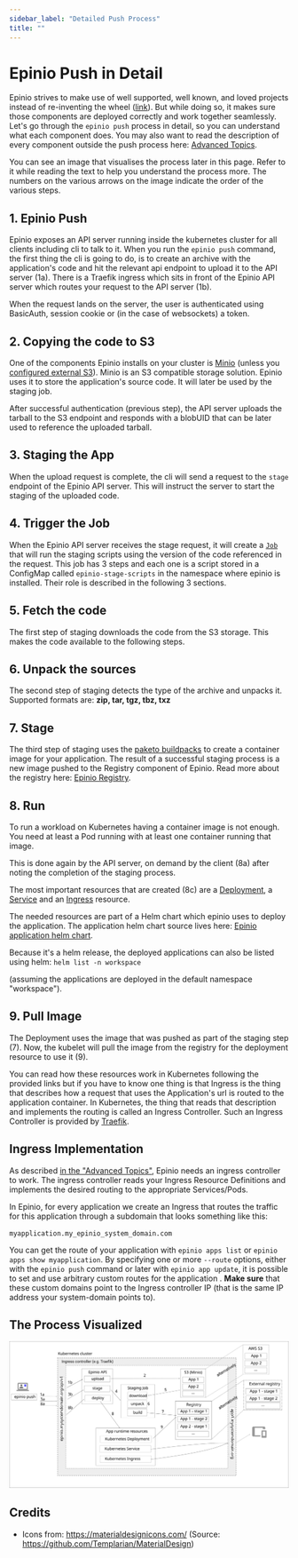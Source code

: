 ```yaml
---
sidebar_label: "Detailed Push Process"
title: ""
---
```


# Epinio Push in Detail

Epinio strives to make use of well supported, well known, and loved projects instead of re-inventing the wheel ([link](principles.md#guidelines-soft-principles)).
But while doing so, it makes sure those components are deployed correctly and work together seamlessly. Let's go through the `epinio push` process in detail,
so you can understand what each component does. You may also want to read the description of every component outside the push process here: [Advanced Topics](advanced.md).

You can see an image that visualises the process later in this page. Refer to it while reading the text to help you understand the process more.
The numbers on the various arrows on the image indicate the order of the various steps.

## 1. Epinio Push

Epinio exposes an API server running inside the kubernetes cluster for all clients including cli to talk to it. When you run the `epinio push` command, the first thing the cli is going to do, is to create an archive with the application's code and hit the relevant api endpoint to upload it to the API server (1a). There is a Traefik ingress which sits in front of the Epinio API server which routes your request to the API server (1b).

When the request lands on the server, the user is authenticated using BasicAuth, session cookie or (in the case of websockets) a token.

## 2. Copying the code to S3

One of the components Epinio installs on your cluster is [Minio](https://min.io/) (unless you [configured external S3](../howtos/setup_external_s3.md)). Minio is an S3 compatible storage solution. Epinio uses it to store the application's source code. It will later be used by the staging job.

After successful authentication (previous step), the API server uploads the tarball to the S3 endpoint and responds with a blobUID that can be later used to reference the uploaded tarball.

## 3. Staging the App

When the upload request is complete, the cli will send a request to the `stage` endpoint of the Epinio API server. This will instruct the server to start the staging of the uploaded code.

## 4. Trigger the Job

When the Epinio API server receives the stage request, it will create a [`Job`](https://kubernetes.io/docs/concepts/workloads/controllers/job/) that will run the staging scripts using the version of the code referenced in the request. This job has 3 steps and each one is a script stored in a ConfigMap called `epinio-stage-scripts` in the namespace where epinio is installed.
Their role is described in the following 3 sections.

## 5. Fetch the code

The first step of staging downloads the code from the S3 storage. This makes the code available to the following steps.

## 6. Unpack the sources

The second step of staging detects the type of the archive and unpacks it.
Supported formats are: **zip, tar, tgz, tbz, txz**

## 7. Stage

The third step of staging uses the [paketo buildpacks](https://paketo.io/) to create a container image for your application.
The result of a successful staging process is a new image pushed to the Registry component of Epinio.
Read more about the registry here: [Epinio Registry](../explanations/advanced.md#container-registry).

## 8. Run

To run a workload on Kubernetes having a container image is not enough. You need at least a Pod running with at least one container running that image.

This is done again by the API server, on demand by the client (8a) after noting the completion of the staging process.

The most important resources that are created (8c) are a [Deployment](https://kubernetes.io/docs/concepts/workloads/controllers/deployment/), a [Service](https://kubernetes.io/docs/concepts/services-networking/service/) and an [Ingress](https://kubernetes.io/docs/concepts/services-networking/ingress/) resource.

The needed resources are part of a Helm chart which epinio uses to deploy the application. The application helm chart source lives here: [Epinio application helm chart](https://github.com/epinio/helm-charts/tree/main/chart/application).

Because it's a helm release, the deployed applications can also be listed using helm: `helm list -n workspace`

(assuming the applications are deployed in the default namespace "workspace").

## 9. Pull Image

The Deployment uses the image that was pushed as part of the staging step (7). Now, the kubelet will pull the image from the registry for the deployment resource to use it (9).

You can read how these resources work in Kubernetes following the provided links but if you have to know one thing is that Ingress is the thing that describes how a request that uses the Application's url is routed to the application container. In Kubernetes, the thing that reads that description and implements the routing is called an Ingress Controller. Such an Ingress Controller is provided by [Traefik](https://doc.traefik.io/traefik/providers/kubernetes-ingress/).

## Ingress Implementation

As described [in the "Advanced Topics"](./advanced.md#ingress-controller), Epinio needs an ingress controller to work. The ingress controller reads your Ingress Resource Definitions and implements the desired routing to the appropriate Services/Pods.

In Epinio, for every application we create an Ingress that routes the traffic for this application through a subdomain that looks something like this:

```
myapplication.my_epinio_system_domain.com
```

You can get the route of your application with `epinio apps list` or `epinio apps show myapplication`. By specifying one or more `--route` options, either with the `epinio push` command or later with `epinio app update`, it is possible to set and use arbitrary custom routes for the application . __Make sure__ that these custom domains point to the Ingress controller IP (that is the same IP address your system-domain points to).

## The Process Visualized

![epinio-push-detailed](epinio-push-detailed.svg?raw=true "Epinio push")

## Credits

- Icons from: https://materialdesignicons.com/ (Source: https://github.com/Templarian/MaterialDesign)
